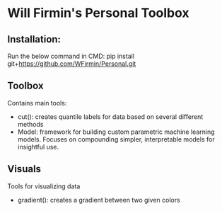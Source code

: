 # Will Firmin's Personal Toolbox

## Installation:
Run the below command in CMD:
pip install git+https://github.com/WFirmin/Personal.git

## Toolbox
Contains main tools:
- cut(): creates quantile labels for data based on several different methods
- Model: framework for building custom parametric machine learning models.  Focuses on compounding simpler, interpretable models for insightful use.

## Visuals
Tools for visualizing data
- gradient(): creates a gradient between two given colors
